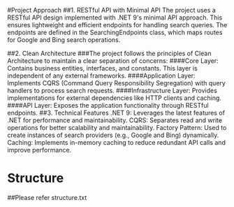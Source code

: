 #Project Approach
##1. RESTful API with Minimal API
  The project uses a RESTful API design implemented with .NET 9's minimal API approach. This ensures lightweight and efficient endpoints for handling search queries.    The endpoints are defined in the SearchingEndpoints class, which maps routes for Google and Bing search operations.

##2. Clean Architecture
###The project follows the principles of Clean Architecture to maintain a clear separation of concerns:
  ####Core Layer: Contains business entities, interfaces, and constants. This layer is independent of any external frameworks.
  ####Application Layer: Implements CQRS (Command Query Responsibility Segregation) with query handlers to process search requests.
  ####Infrastructure Layer: Provides implementations for external dependencies like HTTP clients and caching.
  ####API Layer: Exposes the application functionality through RESTful endpoints.
##3. Technical Features
  .NET 9: Leverages the latest features of .NET for performance and maintainability.
  CQRS: Separates read and write operations for better scalability and maintainability.
  Factory Pattern: Used to create instances of search providers (e.g., Google and Bing) dynamically.
  Caching: Implements in-memory caching to reduce redundant API calls and improve performance.
# Structure
##Please refer structure.txt
